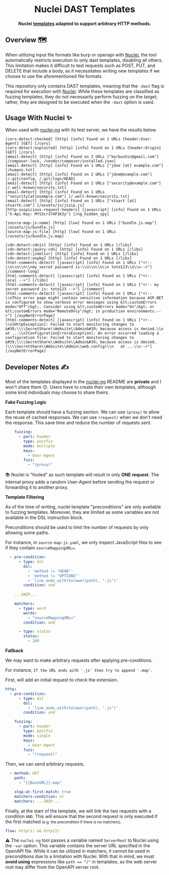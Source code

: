 <h1 align="center">
  Nuclei DAST Templates
</h1>
<h4 align="center">Nuclei <a href="https://github.com/projectdiscovery/nuclei-templates">templates</a> adapted to support arbitrary HTTP methods. </h4>

## Overview 🗺️

When utilizing input file formats like burp or openapi with [Nuclei](https://github.com/projectdiscovery/nuclei), the tool automatically restricts execution to only dast templates, disabling all others. This limitation makes it difficult to test requests such as POST, PUT, and DELETE that include a body, as it necessitates writing new templates if we choose to use the aforementioned file formats.

This repository only contains DAST templates, meaning that the `-dast` flag is required for execution with [Nuclei](https://github.com/projectdiscovery/nuclei). While these templates are classified as fuzzing templates, they do not necessarily perform fuzzing on the target; rather, they are designed to be executed when the `-dast` option is used.

## Usage With Nuclei ✨

When used with [nuclei-ng](https://github.com/oneaudit/nuclei-ng) with its test server, we have the results below.

```
[cors-detect:checked] [http] [info] Found on 1 URLs [header:User-Agent] [GET] [/cors]
[cors-detect:exploited] [http] [info] Found on 1 URLs [header:Origin] [GET] [/cors]
[email-detect] [http] [info] Found on 2 URLs ["barbushin@gmail.com"] [/composer.lock, /vendor/composer/installed.json]
[email-detect] [http] [info] Found on 1 URLs ["jdoe [at] example.com"] [/humans.txt]
[email-detect] [http] [info] Found on 2 URLs ["jdoe@example.com"] [/.git/config, /.git/logs/HEAD]
[email-detect] [http] [info] Found on 1 URLs ["security@example.com"] [/.well-known/security.txt]
[email-detect] [http] [info] Found on 1 URLs ["security[at]example.com"] [/.well-known/security.txt]
[email-detect] [http] [info] Found on 1 URLs ["stuart [at] stuartk.com"] [/assets/js/jszip.js]
[http-suspicious-request-headers] [javascript] [info] Found on 1 URLs ["X-Api-Key: MYS3cr374P1K3y"] [/ng_hidden_spy]

[source-map-js:name] [http] [low] Found on 1 URLs ["bundle.js.map"] [/assets/js/bundle.js]
[source-map-js:file] [http] [low] Found on 1 URLs [/assets/js/bundle.js.map]

[cdn-detect:cdnjs] [http] [info] Found on 1 URLs [/libs]
[cdn-detect:jquery-cdn] [http] [info] Found on 1 URLs [/libs]
[cdn-detect:jsdelivr] [http] [info] Found on 1 URLs [/libs]
[cdn-detect:unpkg] [http] [info] Found on 1 URLs [/libs]
[html-comments-detect] [javascript] [info] Found on 1 URLs ["<!-- \\n\\n\\n\\nmy secret password is:\\n\\n\\n\\n toto123\\n\\n-->"] [/comment-long]
[html-comments-detect] [javascript] [info] Found on 1 URLs ["<!-- local -->"] [/libs]
[html-comments-detect] [javascript] [info] Found on 1 URLs ["<!-- my secret password is: toto123 -->"] [/comment]
[html-comments-detect] [javascript] [info] Found on 1 URLs ["<!--\\nThis error page might contain sensitive information because ASP.NET is configured to show verbose error messages using &lt;customErrors mode="Off"/&gt;. Consider using &lt;customErrors mode="On"/&gt; or &lt;customErrors mode="RemoteOnly"/&gt; in production environments.-->"] [/aspNetErrorPage]
[html-comments-detect] [javascript] [info] Found on 1 URLs ["<!--\\n[HttpException]: Failed to start monitoring changes to &#39;\\\\SecretShare\\Website\\Admin&#39; because access is denied.\\n   at ...\\n[ConfigurationErrorsException]: An error occurred loading a configuration file: Failed to start monitoring changes to &#39;\\\\SecretShare\\Website\\Admin&#39; because access is denied. (\\\\SecretShare\\Website\\Admin\\web.config)\\n   at ...\\n-->"] [/aspNetErrorPage]
```

## Developer Notes ✍️

Most of the templates displayed in the [nuclei-ng](https://github.com/oneaudit/nuclei-ng) README are **private** and I won't share them 😔. Users have to create their own templates, although some kind individuals may choose to share theirs.

**Fake Fuzzing Logic**

Each template should have a fuzzing section. We can use `(proxy)` to allow the reuse of cached responses. We can use `(request)` when we don't need the response. This save time and reduce the number of requests sent.

```yaml
    fuzzing:
      - part: header
        type: postfix
        mode: multiple
        keys:
          - User-Agent
        fuzz:
          - "(proxy)"
```

📚 Nuclei is "fooled" as such template will result in only **ONE request**. The internal proxy adds a random User-Agent before sending the request or forwarding it to another proxy.

**Template Filtering**

As of the time of writing, nuclei template "preconditions" are only available to fuzzing templates. Moreover, they are limited as some variables are not available in the DSL instruction block.

Preconditions should be used to limit the number of requests by only allowing some paths.

For instance, in `source-map-js.yaml`, we only inspect JavaScript files to see if they contain `sourceMappingURL=`.

```yaml
  - pre-condition:
      - type: dsl
        dsl:
          - 'method != "HEAD"'
          - 'method != "OPTIONS"'
          - 'line_ends_with(tolower(path), ".js")'
        condition: and
    
    ...SNIP...

    matchers:
      - type: word
        words:
          - "sourceMappingURL="
        condition: and

      - type: status
        status:
          - 200
```

**Fallback**

We may want to make arbitrary requests after applying pre-conditions. 

For instance, `If the URL ends with '.js' then try to append '.map'`.

First, will add an initial request to check the extension.

```yaml
http:
  - pre-condition:
      - type: dsl
        dsl:
          - 'line_ends_with(tolower(path), ".js")'
        condition: and

    fuzzing:
      - part: header
        type: postfix
        mode: single
        keys:
          - User-Agent
        fuzz:
          - "(request)"
```

Then, we can send arbitrary requests.

```yaml
  - method: GET
    path:
      - "{{BaseURL}}.map"

    stop-at-first-match: true
    matchers-condition: or
    matchers: ...SNIP...
```

Finally, at the start of the template, we will link the two requests with a condition `AND`. This will ensure that the second request is only executed if the first matched <small>(e.g. the precondition if there is no matchers)</small>.

```yaml
flow: http(1) && http(2)
```

⚠️ The `nuclei-ng` tool passes a variable named `ServerRoot` to Nuclei using the `-var` option. This variable contains the server URL specified in the OpenAPI file. While it can be utilized in matchers, it cannot be used in preconditions due to a limitation with Nuclei. With that in mind, we must **avoid using** expressions like `path == "/"` in templates, as the web server root may differ from the OpenAPI server root.